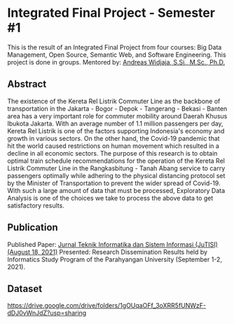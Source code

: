 # Integrated Final Project - Semester #1
This is the result of an Integrated Final Project from four courses: Big Data Management, Open Source, Semantic Web, and Software Engineering. This project is done in groups. Mentored by: [Andreas Widjaja, S.Si., M.Sc., Ph.D.](https://it.maranatha.edu/resume/andreas-widjaja-phd/)

## Abstract
The existence of the Kereta Rel Listrik Commuter Line as the backbone of transportation in the Jakarta - Bogor - Depok - Tangerang - Bekasi - Banten area has a very important role for commuter mobility around Daerah Khusus Ibukota Jakarta. With an average number of 1.1 million passengers per day, Kereta Rel Listrik is one of the factors supporting Indonesia's economy and growth in various sectors. On the other hand, the Covid-19 pandemic that hit the world caused restrictions on human movement which resulted in a decline in all economic sectors. The purpose of this research is to obtain optimal train schedule recommendations for the operation of the Kereta Rel Listrik Commuter Line in the Rangkasbitung - Tanah Abang service to carry passengers optimally while adhering to the physical distancing protocol set by the Minister of Transportation to prevent the wider spread of Covid-19. With such a large amount of data that must be processed, Exploratory Data Analysis is one of the choices we take to process the above data to get satisfactory results.

## Publication
Published Paper: [Jurnal Teknik Informatika dan Sistem Informasi (JuTISI) (August 18, 2021)](https://journal.maranatha.edu/index.php/jutisi/article/view/3700)
Presented: Research Dissemination Results held by Informatics Study Program of the Parahyangan University (September 1-2, 2021).

## Dataset
https://drive.google.com/drive/folders/1gOUqaOFf_3oXRR5fUNWzF-dDJ0vWnJdZ?usp=sharing
